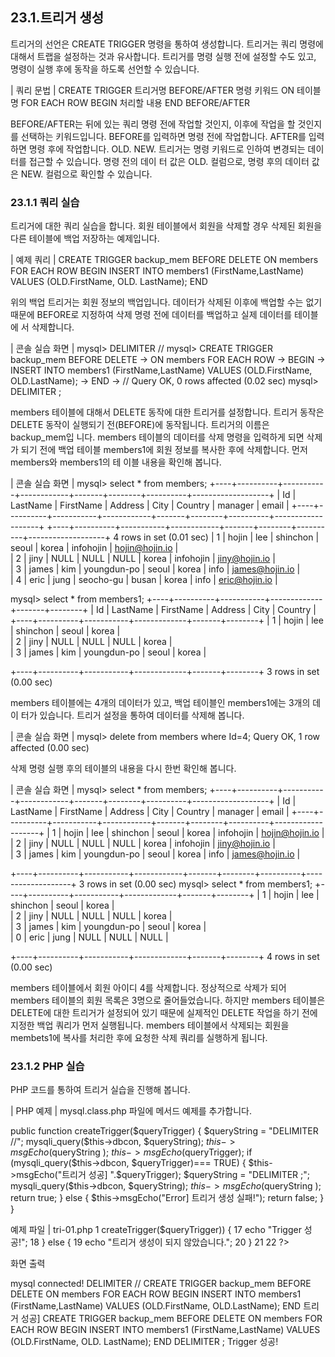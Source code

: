 
## 23.1.트리거 생성 
트리거의 선언은 CREATE TRIGGER 명령을 통하여 생성합니다. 트리거는 쿼리 명령에 대해서 트랩을 설정하는 것과 유사합니다. 트리거를 명령 실행 전에 설정할 수도 있고, 명령이 실행 후에 동작을 하도록 선언할 수 있습니다. 

| 쿼리 문법 | 
CREATE TRIGGER 트리거명 BEFORE/AFTER 명령 키워드 ON 테이블명 FOR EACH ROW BEGIN 
처리할 내용 
END 
BEFORE/AFTER 

BEFORE/AFTER는 뒤에 있는 쿼리 명령 전에 작업할 것인지, 이후에 작업을 할 것인지 를 선택하는 키워드입니다. BEFORE를 입력하면 명령 전에 작업합니다. AFTER를 입력 하면 명령 후에 작업합니다. 
OLD. NEW. 
트리거는 명령 키워드로 인하여 변경되는 데이터를 접근할 수 있습니다. 명령 전의 데이 터 값은 OLD. 컬럼으로, 명령 후의 데이터 값은 NEW. 컬럼으로 확인할 수 있습니다. 

### 23.1.1 쿼리 실습 
트리거에 대한 쿼리 실습을 합니다. 회원 테이블에서 회원을 삭제할 경우 삭제된 회원을 다른 테이블에 백업 저장하는 예제입니다. 

| 예제 쿼리 | 
CREATE TRIGGER backup_mem BEFORE DELETE ON members FOR EACH ROW BEGIN INSERT INTO members1 (FirstName,LastName) VALUES (OLD.FirstName, OLD. LastName); END 

위의 백업 트리거는 회원 정보의 백업입니다. 데이터가 삭제된 이후에 백업할 수는 없기 
때문에 BEFORE로 지정하여 삭제 명령 전에 데이터를 백업하고 실제 데이터를 테이블에 서 삭제합니다. 

| 콘솔 실습 화면 | 
mysql> DELIMITER // 
mysql> CREATE TRIGGER backup_mem BEFORE DELETE
 -> ON members FOR EACH ROW
 -> BEGIN
 -> INSERT INTO members1 (FirstName,LastName) VALUES (OLD.FirstName, 
OLD.LastName);
 -> END
 -> // Query OK, 0 rows affected (0.02 sec) mysql> DELIMITER ; 

members 테이블에 대해서 DELETE 동작에 대한 트리거를 설정합니다. 트리거 동작은 
DELETE 동작이 실행되기 전(BEFORE)에 동작됩니다. 트리거의 이름은 backup_mem입 
니다. 
members 테이블의 데이터를 삭제 명령을 입력하게 되면 삭제가 되기 전에 백업 테이블 
members1에 회원 정보를 복사한 후에 삭제합니다. 먼저 members와 members1의 테 
이블 내용을 확인해 봅니다. 

| 콘솔 실습 화면 | 
mysql> select * from members; +----+----------+-----------+------------+-------+--------+----------+-------------------+ | Id | LastName | FirstName | Address  | City | Country | manager  | email | +----+----------+-----------+------------+-------+--------+----------+-------------------+ +----+----------+-----------+------------+-------+--------+----------+-------------------+ 4 rows in set (0.01 sec) 
| 1 | hojin  | lee  | shinchon  | seoul | korea | infohojin | hojin@hojin.io  |  
| 2 | jiny  | NULL  | NULL  | NULL | korea | infohojin | jiny@hojin.io  |  
| 3 | james  | kim  | youngdun-po | seoul | korea | info  | james@hojin.io  |  
| 4 | eric  | jung  | seocho-gu | busan | korea | info  | eric@hojin.io  |  

mysql> select * from members1; +----+----------+-----------+-------------+-------+--------+ | Id | LastName | FirstName | Address | City | Country | +----+----------+-----------+-------------+-------+--------+ 
| 1 | hojin  | lee  | shinchon  | seoul | korea  |  
| 2 | jiny  | NULL  | NULL  | NULL | korea  |  
| 3 | james  | kim   | youngdun-po | seoul | korea   |  

+----+----------+-----------+-------------+-------+--------+ 3 rows in set (0.00 sec) 

members 테이블에는 4개의 데이터가 있고, 백업 테이블인 members1에는 3개의 데이 터가 있습니다. 트리거 설정을 통하여 데이터를 삭제해 봅니다. 

| 콘솔 실습 화면 | 
mysql> delete from members where Id=4; Query OK, 1 row affected (0.00 sec) 

삭제 명령 실행 후의 테이블의 내용을 다시 한번 확인해 봅니다. 

| 콘솔 실습 화면 | 
mysql> select * from members; +----+----------+-----------+------------+-------+--------+----------+-------------------+ | Id | LastName | FirstName | Address  | City | Country | manager  | email | +----+----------+-----------+------------+-------+--------+----------+-------------------+ 
| 1 | hojin  | lee  | shinchon  | seoul | korea | infohojin | hojin@hojin.io  |  
| 2 | jiny  | NULL  | NULL  | NULL | korea | infohojin | jiny@hojin.io  |  
| 3 | james  | kim  | youngdun-po | seoul | korea | info  | james@hojin.io  |  

+----+----------+-----------+------------+-------+--------+----------+-------------------+ 3 rows in set (0.00 sec) 
mysql> select * from members1; 
+----+----------+-----------+-------------+-------+--------+ 
| 1 | hojin  | lee  | shinchon  | seoul | korea  |  
| 2 | jiny  | NULL  | NULL  | NULL | korea  |  
| 3 | james  | kim   | youngdun-po | seoul | korea   |  
| 0 | eric  | jung  | NULL  | NULL  | NULL  |  

+----+----------+-----------+-------------+-------+--------+ 4 rows in set (0.00 sec) 

members 테이블에서 회원 아이디 4를 삭제합니다. 정상적으로 삭제가 되어 members 
테이블의 회원 목록은 3명으로 줄어들었습니다. 하지만 members 테이블은 DELETE에 
대한 트리거가 설정되어 있기 때문에 실제적인 DELETE 작업을 하기 전에 지정한 백업 쿼리가 먼저 실행됩니다. 
members 테이블에서 삭제되는 회원을 membets1에 복사를 처리한 후에 요청한 삭제 
쿼리를 실행하게 됩니다. 

### 23.1.2 PHP 실습 
PHP 코드를 통하여 트리거 실습을 진행해 봅니다. 

| PHP 예제 | 
mysql.class.php 파일에 메서드 예제를 추가합니다. 

public function createTrigger($queryTrigger) 
{ $queryString = "DELIMITER //"; mysqli_query($this->dbcon, $queryString); $this->msgEcho($queryString ); 
$this->msgEcho($queryTrigger); if (mysqli_query($this->dbcon, $queryTrigger)=== TRUE) { $this->msgEcho("트리거 성공] ".$queryTrigger); 
$queryString = "DELIMITER ;"; 
mysqli_query($this->dbcon, $queryString); $this->msgEcho($queryString ); 
return true; 
} else { $this->msgEcho("Error] 트리거 생성 실패!"); return false; 
} 
} 

예제 파일 | tri-01.php 
1 <?php 2 3 include "dbinfo.php"; 4 include "mysql.class.php"; 5 6 // ++ Mysqli DB 연결. 7 $db = new JinyMysql(); 8 9 $queryTrigger = " 10 CREATE TRIGGER backup_mem BEFORE DELETE 11 ON members FOR EACH ROW 12 BEGIN 13 INSERT INTO members1 (FirstName,LastName) VALUES (OLD. 
FirstName, OLD.LastName); 14 END"; 15 16 if ($db->createTrigger($queryTrigger)) { 17 echo "Trigger 성공!"; 
18 } else { 19 echo "트리거 생성이 되지 않았습니다."; 
20 } 21 22 ?> 


화면 출력 

mysql connected! DELIMITER // CREATE TRIGGER backup_mem BEFORE DELETE ON members FOR EACH ROW BEGIN INSERT INTO members1 (FirstName,LastName) VALUES (OLD.FirstName, OLD.LastName); END 트리거 성공] CREATE TRIGGER backup_mem BEFORE DELETE ON members FOR EACH ROW BEGIN INSERT INTO members1 (FirstName,LastName) VALUES (OLD.FirstName, OLD. LastName); END DELIMITER ; Trigger 성공! 
